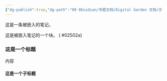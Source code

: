 ```yaml
---
{"dg-publish":true,"dg-path":"09 Obsidian/专题文档/Digital Garden 文档/示例页面/嵌入文档.md","permalink":"/09 Obsidian/专题文档/Digital Garden 文档/示例页面/嵌入文档/","noteIcon":"dg-note-icon","created":"2025-07-30","updated":"2025-07-30"}
---
```



这是一条被嵌入的笔记。

这是被嵌入笔记的一个块。
{ #02502a}


### 这是一个标题

内容

#### 这是一个子标题